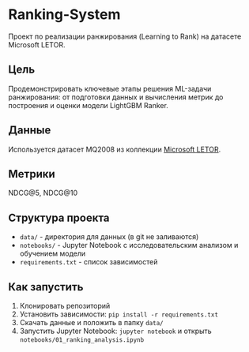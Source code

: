 # Ranking-System

Проект по реализации ранжирования (Learning to Rank) на датасете Microsoft LETOR.

## Цель
Продемонстрировать ключевые этапы решения ML-задачи ранжирования: от подготовки данных и вычисления метрик до построения и оценки модели LightGBM Ranker.

## Данные
Используется датасет MQ2008 из коллекции [Microsoft LETOR](https://www.microsoft.com/en-us/research/project/letor-learning-rank-information-retrieval/).

## Метрики
NDCG@5, NDCG@10

## Структура проекта
* `data/` - директория для данных (в git не заливаются)
* `notebooks/` - Jupyter Notebook с исследовательским анализом и обучением модели
* `requirements.txt` - список зависимостей

## Как запустить
1. Клонировать репозиторий
2. Установить зависимости: `pip install -r requirements.txt`
3. Скачать данные и положить в папку `data/`
4. Запустить Jupyter Notebook: `jupyter notebook` и открыть `notebooks/01_ranking_analysis.ipynb`